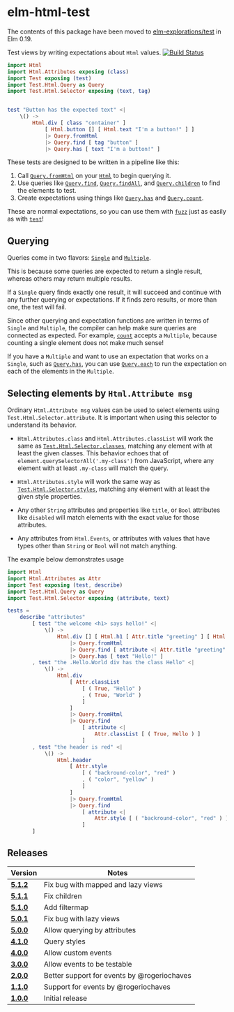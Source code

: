 # elm-html-test

The contents of this package have been moved to [elm-explorations/test](https://github.com/elm-explorations/test) in Elm 0.19.

Test views by writing expectations about `Html` values. [![Build Status](https://travis-ci.org/eeue56/elm-html-test.svg?branch=master)](https://travis-ci.org/eeue56/elm-html-test)

```elm
import Html
import Html.Attributes exposing (class)
import Test exposing (test)
import Test.Html.Query as Query
import Test.Html.Selector exposing (text, tag)


test "Button has the expected text" <|
    \() ->
        Html.div [ class "container" ]
            [ Html.button [] [ Html.text "I'm a button!" ] ]
            |> Query.fromHtml
            |> Query.find [ tag "button" ]
            |> Query.has [ text "I'm a button!" ]
```

These tests are designed to be written in a pipeline like this:

1. Call [`Query.fromHtml`](http://package.elm-lang.org/packages/eeue56/elm-html-test/latest/Test-Html-Query#fromHtml) on your [`Html`](http://package.elm-lang.org/packages/elm-lang/html/latest/Html#Html) to begin querying it.
2. Use queries like [`Query.find`](http://package.elm-lang.org/packages/eeue56/elm-html-test/latest/Test-Html-Query#find), [`Query.findAll`](http://package.elm-lang.org/packages/eeue56/elm-html-test/latest/Test-Html-Query#findAll), and [`Query.children`](http://package.elm-lang.org/packages/eeue56/elm-html-test/latest/Test-Html-Query#children) to find the elements to test.
3. Create expectations using things like [`Query.has`](http://package.elm-lang.org/packages/eeue56/elm-html-test/latest/Test-Html-Query#has) and [`Query.count`](http://package.elm-lang.org/packages/eeue56/elm-html-test/latest/Test-Html-Query#count).

These are normal expectations, so you can use them with [`fuzz`](http://package.elm-lang.org/packages/elm-community/elm-test/latest/Test#fuzz) just as easily as with [`test`](http://package.elm-lang.org/packages/elm-community/elm-test/3.1.0/Test#test)!

## Querying

Queries come in two flavors: [`Single`](http://package.elm-lang.org/packages/eeue56/elm-html-test/latest/Test-Html-Query#Single) and [`Multiple`](http://package.elm-lang.org/packages/eeue56/elm-html-test/latest/Test-Html-Query#Multiple).

This is because some queries are expected to return a single result, whereas
others may return multiple results.

If a `Single` query finds exactly one result, it will succeed and continue with
any further querying or expectations. If it finds zero results, or more than one,
the test will fail.

Since other querying and expectation functions are written in terms of `Single`
and `Multiple`, the compiler can help make sure queries are connected as
expected. For example, [`count`](http://package.elm-lang.org/packages/eeue56/elm-html-test/latest/Test-Html-Query#count) accepts a `Multiple`, because counting a single element does not make much sense!

If you have a `Multiple` and want to use an expectation that works on a `Single`,
such as [`Query.has`](http://package.elm-lang.org/packages/eeue56/elm-html-test/latest/Test-Html-Query#has), you can use [`Query.each`](http://package.elm-lang.org/packages/eeue56/elm-html-test/latest/Test-Html-Query#each) to run the expectation on each of the elements in the `Multiple`.

## Selecting elements by `Html.Attribute msg`

Ordinary `Html.Attribute msg` values can be used to select elements using
`Test.Html.Selector.attribute`. It is important when using this selector to
understand its behavior.

- `Html.Attributes.class` and `Html.Attributes.classList` will work the same as
  [`Test.Html.Selector.classes`](http://package.elm-lang.org/packages/eeue56/elm-html-test/latest/Test-Html-Selector#classes),
  matching any element with at least the given classes. This behavior echoes
  that of `element.querySelectorAll('.my-class')` from JavaScript, where any
  element with at least `.my-class` will match the query.

- `Html.Attributes.style` will work the same way as
  [`Test.Html.Selector.styles`](http://package.elm-lang.org/packages/eeue56/elm-html-test/latest/Test-Html-Selector#styles),
  matching any element with at least the given style properties.

- Any other `String` attributes and properties like `title`, or `Bool`
  attributes like `disabled` will match elements with the exact value for those
  attributes.

- Any attributes from `Html.Events`, or attributes with values that have types
  other than `String` or `Bool` will not match anything.

The example below demonstrates usage

```elm
import Html
import Html.Attributes as Attr
import Test exposing (test, describe)
import Test.Html.Query as Query
import Test.Html.Selector exposing (attribute, text)

tests =
    describe "attributes"
        [ test "the welcome <h1> says hello!" <|
            \() ->
                Html.div [] [ Html.h1 [ Attr.title "greeting" ] [ Html.text "Hello!" ] ]
                    |> Query.fromHtml
                    |> Query.find [ attribute <| Attr.title "greeting" ]
                    |> Query.has [ text "Hello!" ]
        , test "the .Hello.World div has the class Hello" <|
            \() ->
                Html.div
                    [ Attr.classList
                        [ ( True, "Hello" )
                        , ( True, "World" )
                        ]
                    ]
                    |> Query.fromHtml
                    |> Query.find
                        [ attribute <|
                            Attr.classList [ ( True, Hello ) ]
                        ]
        , test "the header is red" <|
            \() ->
                Html.header
                    [ Attr.style
                        [ ( "backround-color", "red" )
                        , ( "color", "yellow" )
                        ]
                    ]
                    |> Query.fromHtml
                    |> Query.find
                        [ attribute <|
                            Attr.style [ ( "backround-color", "red" ) ]
                        ]
        ]
```


## Releases
| Version | Notes |
| ------- | ----- |
| [**5.1.2**](https://github.com/eeue56/elm-html-test/tree/5.1.2) | Fix bug with mapped and lazy views
| [**5.1.1**](https://github.com/eeue56/elm-html-test/tree/5.1.1) | Fix children
| [**5.1.0**](https://github.com/eeue56/elm-html-test/tree/5.1.0) | Add filtermap
| [**5.0.1**](https://github.com/eeue56/elm-html-test/tree/5.0.1) | Fix bug with lazy views
| [**5.0.0**](https://github.com/eeue56/elm-html-test/tree/5.0.0) | Allow querying by attributes
| [**4.1.0**](https://github.com/eeue56/elm-html-test/tree/4.1.0) | Query styles
| [**4.0.0**](https://github.com/eeue56/elm-html-test/tree/4.0.0) | Allow custom events
| [**3.0.0**](https://github.com/eeue56/elm-html-test/tree/3.0.0) | Allow events to be testable
| [**2.0.0**](https://github.com/eeue56/elm-html-test/tree/2.0.0) | Better support for events by @rogeriochaves
| [**1.1.0**](https://github.com/eeue56/elm-html-test/tree/1.1.0) | Support for events by @rogeriochaves
| [**1.0.0**](https://github.com/eeue56/elm-html-test/tree/1.0.0) | Initial release
